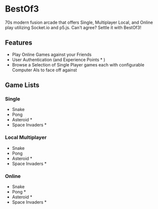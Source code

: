 # BestOf3
70s modern fusion arcade that offers Single, Multiplayer Local, and Online play utilizing Socket.io and p5.js. Can't agree? Settle it with BestOf3!

## Features
- Play Online Games against your Friends
- User Authentication (and Experience Points * )
- Browse a Selection of Single Player games each with configurable Computer AIs to face off against

## Game Lists

### Single
- Snake
- Pong
- Asteroid *
- Space Invaders *

### Local Multiplayer
- Snake
- Pong
- Asteroid *
- Space Invaders *

### Online
- Snake
- Pong *
- Asteroid *
- Space Invaders *
